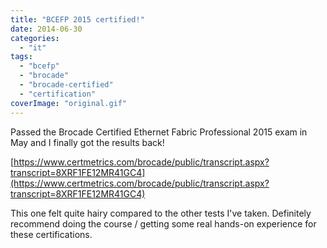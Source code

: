 ```yaml
---
title: "BCEFP 2015 certified!"
date: 2014-06-30
categories: 
  - "it"
tags: 
  - "bcefp"
  - "brocade"
  - "brocade-certified"
  - "certification"
coverImage: "original.gif"
---
```


Passed the Brocade Certified Ethernet Fabric Professional 2015 exam in May and I finally got the results back!

[https://www.certmetrics.com/brocade/public/transcript.aspx?transcript=8XRF1FE12MR41GC4](https://www.certmetrics.com/brocade/public/transcript.aspx?transcript=8XRF1FE12MR41GC4)

This one felt quite hairy compared to the other tests I've taken. Definitely recommend doing the course / getting some real hands-on experience for these certifications.
